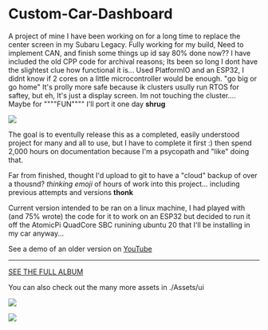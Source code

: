# Custom-Car-Dashboard
 A project of mine I have been working on for a long time to replace the center screen in my Subaru Legacy. Fully working for my build, Need to implement CAN, and finish some things up id say 80% done now??
 I have included the old CPP code for archival reasons; Its been so long I dont have the slightest clue how functional it is... Used PlatformIO and an ESP32, I didnt know if 2 cores on a little microcontroller would be enough. "go big or go home" It's prolly more safe because ik clusters usully run RTOS for saftey, but eh, It's just a display screen. Im not touching the cluster.... Maybe for """"FUN"""" I'll port it one day **shrug**

 [![](https://i.imgur.com/qkrK4sl.png[/img])](#) 

 The goal is to eventully release this as a completed, easily understood project for many and all to use, but I have to complete it first :) then spend 2,000 hours on documentation because I'm a psycopath and "like" doing that.

 Far from finished, thought I'd upload to git to have a "cloud" backup of over a thousnd? *thinking emoji* of hours of work into this project... including previous attempts and versions **thonk** 

 Current version intended to be ran on a linux machine, I had played with (and 75% wrote) the code for it to work on an ESP32 but decided to run it off the AtomicPi QuadCore SBC runining ubuntu 20 that I'll be installing in my car anyway...

 
 See a demo of an older version on
 [YouTube](https://youtu.be/aLqDkDekaEg)

---
[SEE THE FULL ALBUM](https://imgur.com/a/RwYgJIP)

You can also check out the many more assets in ./Assets/ui

[![](https://i.imgur.com/OMguvC9.png[/img])](#) 

[![](https://i.imgur.com/g1dx1Ed.png[/img])](#) 
